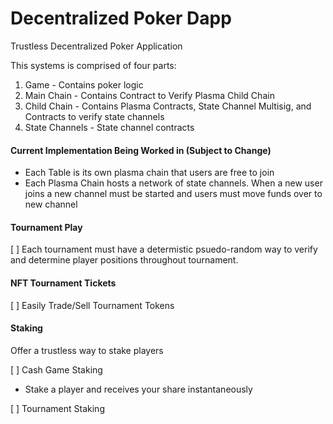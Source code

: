 #  Decentralized Poker Dapp
Trustless Decentralized Poker Application

This systems is comprised of four parts:
1. Game - Contains poker logic
2. Main Chain - Contains Contract to Verify Plasma Child Chain
3. Child Chain - Contains Plasma Contracts, State Channel Multisig, and Contracts to verify state channels
4. State Channels - State channel contracts

#### Current Implementation Being Worked in (Subject to Change)
 - Each Table is its own plasma chain that users are free to join 
 - Each Plasma Chain hosts a network of state channels. When a new user joins a new channel must be started and users must move funds over to new channel
 
#### Tournament Play
[ ] Each tournament must have a determistic psuedo-random way to verify and determine player positions throughout tournament.


#### NFT Tournament Tickets
  [ ] Easily Trade/Sell Tournament Tokens

#### Staking
Offer a trustless way to stake players

[ ] Cash Game Staking
  -  Stake a player and receives your share instantaneously

[ ] Tournament Staking


